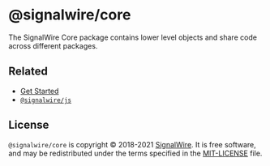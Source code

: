# @signalwire/core

The SignalWire Core package contains lower level objects and share code across different packages.

## Related

- [Get Started](https://developer.signalwire.com/)
- [`@signalwire/js`](https://www.npmjs.com/package/@signalwire/js)

## License

`@signalwire/core` is copyright © 2018-2021 [SignalWire](http://signalwire.com). It is free software, and may be redistributed under the terms specified in the [MIT-LICENSE](https://github.com/signalwire/signalwire-js/blob/master/LICENSE) file.

